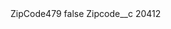 <?xml version="1.0" encoding="UTF-8"?>
<CustomMetadata xmlns="http://soap.sforce.com/2006/04/metadata" xmlns:xsi="http://www.w3.org/2001/XMLSchema-instance" xmlns:xsd="http://www.w3.org/2001/XMLSchema">
    <label>ZipCode479</label>
    <protected>false</protected>
    <values>
        <field>Zipcode__c</field>
        <value xsi:type="xsd:string">20412</value>
    </values>
</CustomMetadata>
